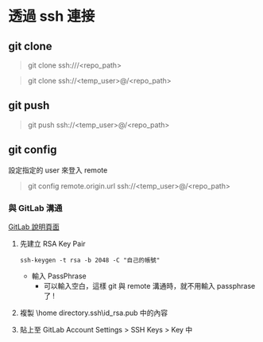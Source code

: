 # 透過 ssh 連接

## git clone

> git clone ssh://<host>/<repo_path>

> git clone ssh://<temp_user>@<host>/<repo_path>

## git push

> git push ssh://<temp_user>@<host>/<repo_path>


## git config

設定指定的 user 來登入 remote

> git config remote.origin.url ssh://<temp_user>@<host>/<repo_path>

### 與 GitLab 溝通

[GitLab 說明頁面](https://gitlab.iinumbers.net/help/ssh/README)

1. 先建立 RSA Key Pair

    ```
    ssh-keygen -t rsa -b 2048 -C "自己的帳號"
    ```

   - 輸入 PassPhrase 
     - 可以輸入空白，這樣 git 與 remote 溝通時，就不用輸入 passphrase 了 !

1. 複製 \home directory\.ssh\id_rsa.pub 中的內容

1. 貼上至 GitLab Account Settings > SSH Keys > Key 中
